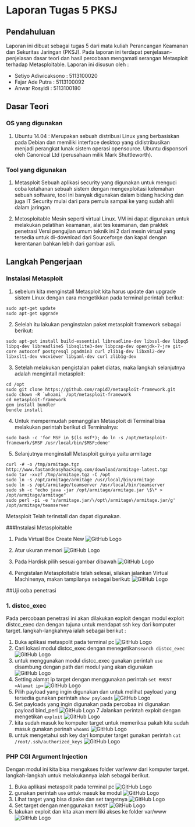 # Laporan Tugas 5 PKSJ
## Pendahuluan
Laporan ini dibuat sebagai tugas 5 dari mata kuliah Perancangan Keamanan dan Sekuritas Jaringan (PKSJ). Pada laporan ini terdapat penjelasan-penjelasan dasar teori dan hasil percobaan mengamati serangan Metasploit terhadap Metasploitable. Laporan ini 
disusun oleh :
- Setiyo Adiwicaksono : 5113100020
- Fajar Ade Putra : 5113100092
- Anwar Rosyidi : 5113100180

## Dasar Teori

### OS yang digunakan
1. Ubuntu 14.04 : Merupakan sebuah distribusi Linux yang berbasiskan pada Debian dan memiliki interface desktop yang didistribusikan menjadi perangkat lunak sistem operasi opensource. Ubuntu disponsori oleh Canonical Ltd (perusahaan milik Mark Shuttleworth).

### Tool yang digunakan
1. Metasploit
Sebuah aplikasi security yang digunakan untuk menguci coba ketahanan sebuah sistem dengan mengexploitasi kelemahan sebuah software, tool ini banyak digunakan dalam bidang hacking dan juga IT Security mulai dari para pemula sampai ke yang sudah ahli dalam jaringan.

2. Metosploitable
Mesin seperti virtual Linux. VM ini dapat digunakan untuk melakukan pelatihan keamanan, alat tes keamanan, dan praktek penetrasi Versi pengujian umum teknik ini 2 dari mesin virtual yang tersedia untuk di-download dari Sourceforge dan kapal dengan kerentanan bahkan lebih dari gambar asli.

## Langkah Pengerjaan

### Instalasi Metasploit
1. sebelum kita menginstall Metasploit kita harus update dan upgrade sistem Linux dengan cara mengetikkan pada terminal perintah berikut:
```
sudo apt-get update
sudo apt-get upgrade
```

2. Selelah itu lakukan penginstalan paket metasploit framework sebagai berikut:
```
sudo apt-get install build-essential libreadline-dev libssl-dev libpq5 libpq-dev libreadline5 libsqlite3-dev libpcap-dev openjdk-7-jre git-core autoconf postgresql pgadmin3 curl zlib1g-dev libxml2-dev libxslt1-dev vncviewer libyaml-dev curl zlib1g-dev
```

3. Setelah melakukan pengistalan paket diatas, maka langkah selanjutnya adalah mengintall metasploit:
```
cd /opt
sudo git clone https://github.com/rapid7/metasploit-framework.git
sudo chown -R `whoami` /opt/metasploit-framework
cd metasploit-framework
gem install bundler
bundle install
```

4. Untuk mempermudah pemanggilan Metasploit di Terminal bisa melakukan perintah berikut di Terminalnya:
```
sudo bash -c 'for MSF in $(ls msf*); do ln -s /opt/metasploit-framework/$MSF /usr/local/bin/$MSF;done' 
```

5. Selanjutnya menginstall Metasploit guinya yaitu armitage
```
curl -# -o /tmp/armitage.tgz http://www.fastandeasyhacking.com/download/armitage-latest.tgz
sudo tar -xvzf /tmp/armitage.tgz -C /opt
sudo ln -s /opt/armitage/armitage /usr/local/bin/armitage
sudo ln -s /opt/armitage/teamserver /usr/local/bin/teamserver
sudo sh -c "echo java -jar /opt/armitage/armitage.jar \$\* > /opt/armitage/armitage"
sudo perl -pi -e 's/armitage.jar/\/opt\/armitage\/armitage.jar/g' /opt/armitage/teamserver
```
Metasploit Telah terinstall dan dapat digunakan.

###Instalasi Metasploitable
1. Pada Virtual Box Create New
![GitHub Logo](PKSJ/1.jpg)

2. Atur ukuran memori
![GitHub Logo](PKSJ/2.jpg)

3. Pada Hardisk pilih sesuai gambar dibawah
![GitHub Logo](PKSJ/3.jpg)

4. Pengistalan Metasploitable telah selesai, silakan jalankan Virtual Machinenya, makan tampilanya sebagai berikut:
![GitHub Logo](PKSJ/4.jpg)

##Uji coba penetrasi
### 1. distcc_exec
Pada percobaan penetrasi ini akan dilakukan exploit dengan modul exploit distcc_exec dan dengan tujuna untuk mendapat ssh key dari komputer target. langkah-langkahnya ialah sebagai berikut :
1. Buka aplikasi metaspolit pada terminal pc
![GitHub Logo](PKSJ/5.jpg)
2. Cari lokasi modul distcc_exec dengan menegetikan`search distcc_exec`
![GitHub Logo](PKSJ/6.jpg)
3. untuk menggunakan modul distcc_exec gunakan perintah `use` disambung dengan path dari modul yang akan digunakan
![GitHub Logo](PKSJ/7.jpg)
4. Setting alamat ip target dengan menggunakan perintah `set RHOST <Alamat ip>`
![GitHub Logo](PKSJ/8.jpg)
5. Pilih payload yang ingin digunakan dan untuk melihat payload yang tersedia gunakan perintah `show payloads`
![GitHub Logo](PKSJ/9.JPG)
6. Set payloads yang ingin digunakan pada percobaa ini digunakan payload bind_perl
![GitHub Logo](PKSJ/10.JPG)
7 Jalankan perintah exploit dengan mengetikan `exploit`
![GitHub Logo](PKSJ/11.JPG)
8. kita sudah masuk ke komputer target untuk memeriksa pakah kita sudah masuk gunakan perinah `whoami`
![GitHub Logo](PKSJ/12.JPG)
9. untuk mengetahui ssh key dari komputer target gunakan perintah `cat /root/.ssh/authorized_keys`
![GitHub Logo](PKSJ/13.JPG)



### PHP CGI Argument Injection
Dengan modul ini kita bisa mengakses folder var/www dari komputer target. langkah-langkah untuk melakukannya ialah sebagai berikut.
1. Buka aplikasi metaspolit pada terminal pc
![GitHub Logo](PKSJ/5.jpg)
2. gunakan perintah `use` untuk masuk ke modul
![GitHub Logo](PKSJ/14.JPG)
3. Lihat target yang bisa dipake dan set targetnya
![GitHub Logo](PKSJ/15.JPG)
4. Set target dengan menggunakan `RHOST`
![GitHub Logo](PKSJ/16.JPG)
5. lakukan exploit dan kita akan memiliki akses ke folder var/www
![GitHub Logo](PKSJ/17.JPG)




